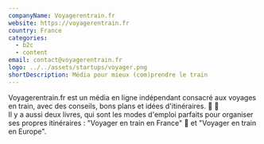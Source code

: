 ```yaml
---
companyName: Voyagerentrain.fr
website: https://voyagerentrain.fr
country: France
categories:
  - b2c
  - content
email: contact@voyagerentrain.fr
logo: ../../assets/startups/voyager.png
shortDescription: Média pour mieux (com)prendre le train
---
```


Voyagerentrain.fr est un média en ligne indépendant consacré aux voyages en train, avec des conseils, bons plans et idées d'itinéraires. :train2: :green_heart:  
Il y a aussi deux livres, qui sont les modes d'emploi parfaits pour organiser ses propres itinéraires : "Voyager en train en France" :green_book:  et "Voyager en train en Europe".